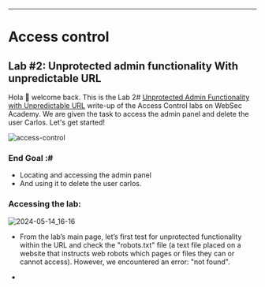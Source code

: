 ***
# Access control
## Lab #2: Unprotected admin functionality With unpredictable URL

Hola 👋 welcome back. This is the Lab 2# [Unprotected Admin Functionality with Unpredictable URL](https://portswigger.net/web-security/learning-paths/server-side-vulnerabilities-apprentice/access-control-apprentice/access-control/lab-unprotected-admin-functionality-with-unpredictable-url) write-up of the Access Control labs on WebSec Academy. We are given the task to access the admin panel and delete the user Carlos. Let's get started!

![access-control](https://github.com/T3chnocr4t/T3chnocr4t.github.io/assets/115868619/233707e5-1d04-409f-b413-33766ae43a5b)

### End Goal :#
- Locating and accessing the admin panel
- And using it to delete the user carlos.

### Accessing the lab:

![2024-05-14_16-16](https://github.com/T3chnocr4t/T3chnocr4t.github.io/assets/115868619/7b5fa990-d69b-46e1-b338-45699044b86a)

- From the lab’s main page, let’s first test for unprotected functionality within the URL and check the "robots.txt" file (a text file placed on a website that instructs web robots which pages or files they can or cannot access). However, we encountered an error: "not found".

- 
